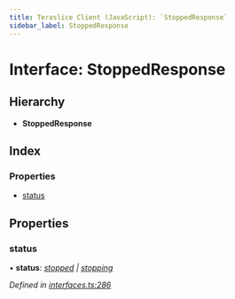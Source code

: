 ```yaml
---
title: Teraslice Client (JavaScript): `StoppedResponse`
sidebar_label: StoppedResponse
---
```


# Interface: StoppedResponse

## Hierarchy

* **StoppedResponse**

## Index

### Properties

* [status](stoppedresponse.md#status)

## Properties

###  status

• **status**: *[stopped](../enums/executionstatus.md#stopped) | [stopping](../enums/executionstatus.md#stopping)*

*Defined in [interfaces.ts:286](https://github.com/terascope/teraslice/blob/d8feecc03/packages/teraslice-client-js/src/interfaces.ts#L286)*
